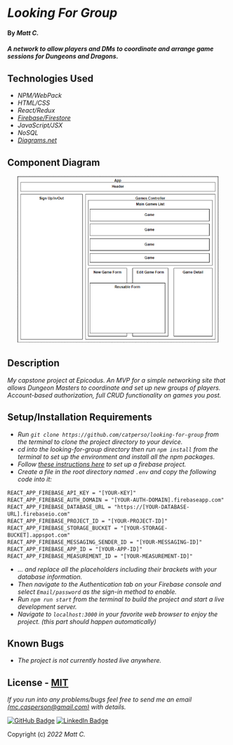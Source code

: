 # _Looking For Group_

#### By _**Matt C.**_

#### _A network to allow players and DMs to coordinate and arrange game sessions for Dungeons and Dragons._

## Technologies Used

* _NPM/WebPack_
* _HTML/CSS_
* _React/Redux_
* _[Firebase/Firestore](https://firebase.google.com/)_
* _JavaScript/JSX_
* _NoSQL_
* _[Diagrams.net](https://www.diagrams.net/)_

## Component Diagram

<p align="center">
<img src="src/img/component-diagram.png" height="382px">
</p>

## Description

_My capstone project at Epicodus. An MVP for a simple networking site that allows Dungeon Masters to coordinate and set up new groups of players. Account-based authorization, full CRUD functionality on games you post._

## Setup/Installation Requirements

* _Run `git clone https://github.com/catperso/looking-for-group` from the terminal to clone the project directory to your device._
* _cd into the looking-for-group directory then run `npm install` from the terminal to set up the environment and install all the npm packages._
* _Follow [these instructions here](https://www.learnhowtoprogram.com/react/react-with-nosql/setting-up-a-firebase-project) to set up a firebase project._
* _Create a file in the root directory named `.env` and copy the following code into it:_
```
REACT_APP_FIREBASE_API_KEY = "[YOUR-KEY]"
REACT_APP_FIREBASE_AUTH_DOMAIN = "[YOUR-AUTH-DOMAIN].firebaseapp.com"
REACT_APP_FIREBASE_DATABASE_URL = "https://[YOUR-DATABASE-URL].firebaseio.com"
REACT_APP_FIREBASE_PROJECT_ID = "[YOUR-PROJECT-ID]"
REACT_APP_FIREBASE_STORAGE_BUCKET = "[YOUR-STORAGE-BUCKET].appspot.com"
REACT_APP_FIREBASE_MESSAGING_SENDER_ID = "[YOUR-MESSAGING-ID]"
REACT_APP_FIREBASE_APP_ID = "[YOUR-APP-ID]"
REACT_APP_FIREBASE_MEASUREMENT_ID = "[YOUR-MEASUREMENT-ID]"
```
* _... and replace all the placeholders including their brackets with your database information._
* _Then navigate to the Authentication tab on your Firebase console and select `Email/password` as the sign-in method to enable._
* _Run `npm run start` from the terminal to build the project and start a live development server._
* _Navigate to `localhost:3000` in your favorite web browser to enjoy the project. (this part should happen automatically)_

## Known Bugs

* _The project is not currently hosted live anywhere._

## License - [MIT](https://opensource.org/licenses/MIT)

_If you run into any problems/bugs feel free to send me an email [(mc.casperson@gmail.com)](mailto:mc.casperson@gmail.com) with details._

[![GitHub Badge](https://img.shields.io/badge/GitHub-100000?style=for-the-badge&logo=github&logoColor=white)](https://github.com/catperso)
[![LinkedIn Badge](https://img.shields.io/badge/LinkedIn-0077B5?style=for-the-badge&logo=linkedin&logoColor=white)](https://www.linkedin.com/in/matthew-casperson/)

Copyright (c) _2022_ _Matt C._